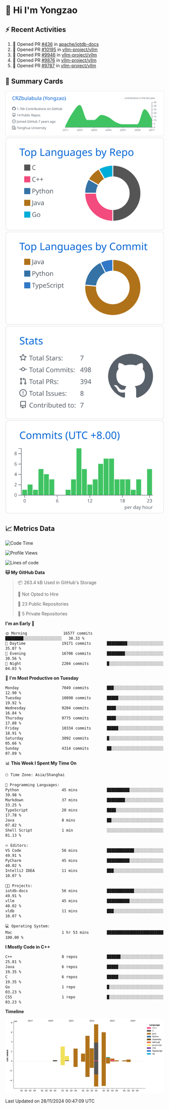 # 👋 Hi I'm Yongzao

## ⚡ Recent Activities
<!--START_SECTION:activity-->
1. 💪 Opened PR [#436](https://github.com/apache/iotdb-docs/pull/436) in [apache/iotdb-docs](https://github.com/apache/iotdb-docs)
2. 💪 Opened PR [#10195](https://github.com/vllm-project/vllm/pull/10195) in [vllm-project/vllm](https://github.com/vllm-project/vllm)
3. 💪 Opened PR [#9946](https://github.com/vllm-project/vllm/pull/9946) in [vllm-project/vllm](https://github.com/vllm-project/vllm)
4. 💪 Opened PR [#9876](https://github.com/vllm-project/vllm/pull/9876) in [vllm-project/vllm](https://github.com/vllm-project/vllm)
5. 💪 Opened PR [#9787](https://github.com/vllm-project/vllm/pull/9787) in [vllm-project/vllm](https://github.com/vllm-project/vllm)
<!--END_SECTION:activity-->

## 🎑 Summary Cards

[![](https://raw.githubusercontent.com/CRZbulabula/CRZbulabula/main/profile-summary-card-output/github/0-profile-details.svg)](https://github.com/vn7n24fzkq/github-profile-summary-cards)
[![](https://raw.githubusercontent.com/CRZbulabula/CRZbulabula/main/profile-summary-card-output/github/1-repos-per-language.svg)](https://github.com/vn7n24fzkq/github-profile-summary-cards) [![](https://raw.githubusercontent.com/CRZbulabula/CRZbulabula/main/profile-summary-card-output/github/2-most-commit-language.svg)](https://github.com/vn7n24fzkq/github-profile-summary-cards)
[![](https://raw.githubusercontent.com/CRZbulabula/CRZbulabula/main/profile-summary-card-output/github/3-stats.svg)](https://github.com/vn7n24fzkq/github-profile-summary-cards) [![](https://raw.githubusercontent.com/CRZbulabula/CRZbulabula/main/profile-summary-card-output/github/4-productive-time.svg)](https://github.com/vn7n24fzkq/github-profile-summary-cards)

## 📈 Metrics Data

<!--START_SECTION:waka-->
![Code Time](http://img.shields.io/badge/Code%20Time-726%20hrs%2013%20mins-blue)

![Profile Views](http://img.shields.io/badge/Profile%20Views-0-blue)

![Lines of code](https://img.shields.io/badge/From%20Hello%20World%20I%27ve%20Written-31.7%20million%20lines%20of%20code-blue)

**🐱 My GitHub Data** 

> 📦 263.4 kB Used in GitHub's Storage 
 > 
> 🚫 Not Opted to Hire
 > 
> 📜 23 Public Repositories 
 > 
> 🔑 5 Private Repositories 
 > 
**I'm an Early 🐤** 

```text
🌞 Morning                16577 commits       ████████░░░░░░░░░░░░░░░░░   30.33 % 
🌆 Daytime                19171 commits       █████████░░░░░░░░░░░░░░░░   35.07 % 
🌃 Evening                16706 commits       ████████░░░░░░░░░░░░░░░░░   30.56 % 
🌙 Night                  2204 commits        █░░░░░░░░░░░░░░░░░░░░░░░░   04.03 % 
```
📅 **I'm Most Productive on Tuesday** 

```text
Monday                   7049 commits        ███░░░░░░░░░░░░░░░░░░░░░░   12.90 % 
Tuesday                  10890 commits       █████░░░░░░░░░░░░░░░░░░░░   19.92 % 
Wednesday                9204 commits        ████░░░░░░░░░░░░░░░░░░░░░   16.84 % 
Thursday                 9775 commits        ████░░░░░░░░░░░░░░░░░░░░░   17.88 % 
Friday                   10334 commits       █████░░░░░░░░░░░░░░░░░░░░   18.91 % 
Saturday                 3092 commits        █░░░░░░░░░░░░░░░░░░░░░░░░   05.66 % 
Sunday                   4314 commits        ██░░░░░░░░░░░░░░░░░░░░░░░   07.89 % 
```


📊 **This Week I Spent My Time On** 

```text
🕑︎ Time Zone: Asia/Shanghai

💬 Programming Languages: 
Python                   45 mins             ██████████░░░░░░░░░░░░░░░   39.98 % 
Markdown                 37 mins             ████████░░░░░░░░░░░░░░░░░   33.25 % 
TypeScript               20 mins             ████░░░░░░░░░░░░░░░░░░░░░   17.78 % 
Java                     8 mins              ██░░░░░░░░░░░░░░░░░░░░░░░   07.82 % 
Shell Script             1 min               ░░░░░░░░░░░░░░░░░░░░░░░░░   01.13 % 

🔥 Editors: 
VS Code                  56 mins             ████████████░░░░░░░░░░░░░   49.91 % 
PyCharm                  45 mins             ██████████░░░░░░░░░░░░░░░   40.02 % 
IntelliJ IDEA            11 mins             ███░░░░░░░░░░░░░░░░░░░░░░   10.07 % 

🐱‍💻 Projects: 
iotdb-docs               56 mins             ████████████░░░░░░░░░░░░░   49.91 % 
vllm                     45 mins             ██████████░░░░░░░░░░░░░░░   40.02 % 
vldb                     11 mins             ███░░░░░░░░░░░░░░░░░░░░░░   10.07 % 

💻 Operating System: 
Mac                      1 hr 53 mins        █████████████████████████   100.00 % 
```

**I Mostly Code in C++** 

```text
C++                      8 repos             ██████░░░░░░░░░░░░░░░░░░░   25.81 % 
Java                     6 repos             █████░░░░░░░░░░░░░░░░░░░░   19.35 % 
C                        6 repos             █████░░░░░░░░░░░░░░░░░░░░   19.35 % 
Go                       1 repo              █░░░░░░░░░░░░░░░░░░░░░░░░   03.23 % 
CSS                      1 repo              █░░░░░░░░░░░░░░░░░░░░░░░░   03.23 % 
```



**Timeline**

![Lines of Code chart](https://raw.githubusercontent.com/CRZbulabula/CRZbulabula/main/assets/bar_graph.png)


 Last Updated on 28/11/2024 00:47:09 UTC
<!--END_SECTION:waka-->


